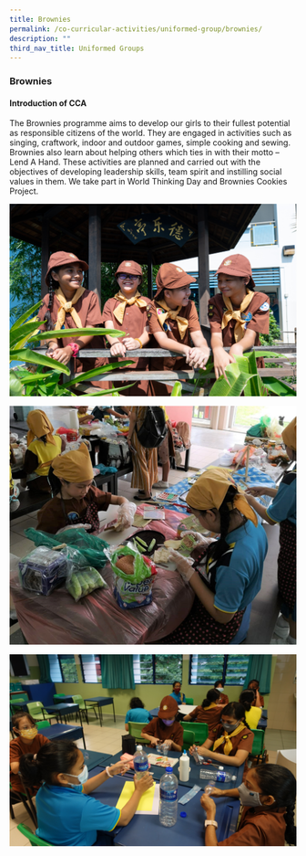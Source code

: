 ```yaml
---
title: Brownies
permalink: /co-curricular-activities/uniformed-group/brownies/
description: ""
third_nav_title: Uniformed Groups
---
```

### **Brownies**

#### **Introduction of CCA**
The Brownies programme aims to develop our girls to their fullest potential as responsible citizens of the world. They are engaged in activities such as singing, craftwork, indoor and outdoor games, simple cooking and sewing. Brownies also learn about helping others which ties in with their motto – Lend A Hand. These activities are planned and carried out with the objectives of developing leadership skills, team spirit and instilling social values in them. We take part in World Thinking Day and Brownies Cookies Project.

<img src="/images/ug1.jpg" >

![](/images/2023%20CCA/Brownies1.jpg)

![](/images/2023%20CCA/Brownies4.jpg)

